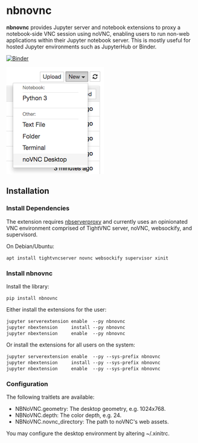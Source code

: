# nbnovnc

**nbnovnc** provides Jupyter server and notebook extensions to proxy a notebook-side VNC session using noVNC, enabling users to run non-web applications within their Jupyter notebook server. This is mostly useful for hosted Jupyter environments such as JupyterHub or Binder.

[![Binder](https://mybinder.org/badge.svg)](https://mybinder.org/v2/gh/ryanlovett/nbnovnc/master)

![Screenshot](screenshot.png)

## Installation

### Install Dependencies
The extension requires [nbserverproxy](https://github.com/jupyterhub/nbserverproxy) and currently uses an opinionated VNC environment comprised of TightVNC server, noVNC, websockify, and supervisord.

On Debian/Ubuntu:
```
apt install tightvncserver novnc websockify supervisor xinit
```

### Install nbnovnc 
Install the library:
```
pip install nbnovnc
```

Either install the extensions for the user:
```
jupyter serverextension enable  --py nbnovnc
jupyter nbextension     install --py nbnovnc
jupyter nbextension     enable  --py nbnovnc
```

Or install the extensions for all users on the system:
```
jupyter serverextension enable  --py --sys-prefix nbnovnc
jupyter nbextension     install --py --sys-prefix nbnovnc
jupyter nbextension     enable  --py --sys-prefix nbnovnc
```

### Configuration

The following traitlets are available:

- NBNoVNC.geometry: The desktop geometry, e.g. 1024x768.
- NBNoVNC.depth: The color depth, e.g. 24.
- NBNoVNC.novnc_directory: The path to noVNC's web assets.

You may configure the desktop environment by altering ~/.xinitrc.
